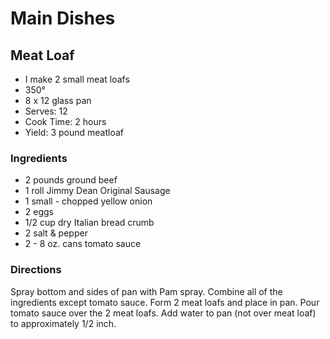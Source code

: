 # Main Dishes

## Meat Loaf

* I make 2 small meat loafs
* 350°
* 8 x 12 glass pan
* Serves: 12
* Cook Time: 2 hours
* Yield: 3 pound meatloaf

### Ingredients

* 2 pounds ground beef
* 1 roll Jimmy Dean Original Sausage
* 1 small - chopped yellow onion
* 2 eggs
* 1/2 cup dry Italian bread crumb
* 2 salt & pepper
* 2 - 8 oz. cans tomato sauce

### Directions

Spray bottom and sides of pan with Pam spray. Combine all of the ingredients except tomato sauce. Form 2 meat loafs and place in pan. Pour tomato sauce over the 2 meat loafs. Add water to pan (not over meat loaf) to approximately 1/2 inch.

